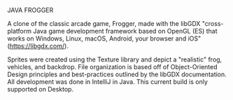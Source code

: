 JAVA FROGGER

A clone of the classic arcade game, Frogger, made with the libGDX "cross-platform Java game development framework based on OpenGL (ES) that works on Windows, Linux, macOS, Android, your browser and iOS" (https://libgdx.com/). 

Sprites were created using the Texture library and depict a "realistic" frog, vehicles, and backdrop. File organization is based off of Object-Oriented Design principles and best-practices outlined by the libGDX documentation. All development was done in IntelliJ in Java. This current build is only supported on Desktop. 
